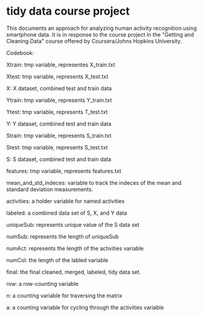 # tidy data course project
This documents an approach for analyzing human activity recognition using smartphone data.  It is in response to the course project in the "Getting and Cleaning Data" course offered by Coursera/Johns Hopkins University.

Codebook:

Xtrain: tmp variable, representes X_train.txt

Xtest: tmp variable, represents X_test.txt

X: X dataset, combined test and train data

Ytrain: tmp variable, represents Y_train.txt

Ytest: tmp variable, represents T_test.txt

Y: Y dataset, combined test and train data

Strain: tmp variable, represents S_train.txt

Stest: tmp variable, represents S_test.txt

S: S dataset, combined test and train data

features: tmp variable, represents features.txt

mean_and_std_indeces: variable to track the indeces of the mean and standard deviation measurements.

activities: a holder variable for named activities

labeled: a combined data set of S, X, and Y data

uniqueSub: represents unique value of the S data set

numSub: represents the length of uniqueSub

numAct: represents the length of the activities variable

numCol: the length of the labled variable

final: the final cleaned, merged, labeled, tidy data set.

row: a row-counting variable

n: a counting variable for traversing the matrix

a: a counting variable for cycling through the activities variable


